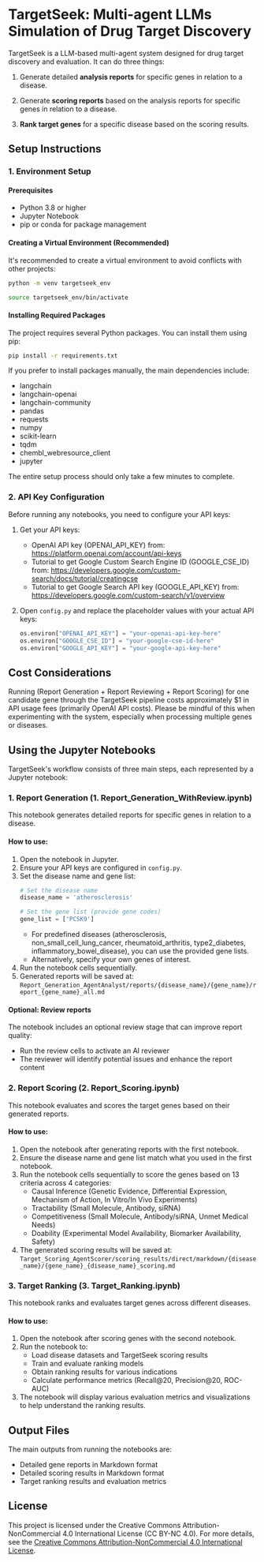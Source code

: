 # TargetSeek: Multi-agent LLMs Simulation of Drug Target Discovery

TargetSeek is a LLM-based multi-agent system designed for drug target discovery and evaluation.
It can do three things:

1. Generate detailed **analysis reports** for specific genes in relation to a disease.

2. Generate **scoring reports** based on the analysis reports for specific genes in relation to a disease.

3. **Rank target genes** for a specific disease based on the scoring results.

## Setup Instructions

### 1. Environment Setup

#### Prerequisites
- Python 3.8 or higher
- Jupyter Notebook
- pip or conda for package management


#### Creating a Virtual Environment (Recommended)
It's recommended to create a virtual environment to avoid conflicts with other projects:
```bash
python -m venv targetseek_env
```

```bash
source targetseek_env/bin/activate
```

#### Installing Required Packages
The project requires several Python packages. You can install them using pip:
```bash
pip install -r requirements.txt
```

If you prefer to install packages manually, the main dependencies include:
- langchain
- langchain-openai
- langchain-community
- pandas
- requests
- numpy
- scikit-learn
- tqdm
- chembl_webresource_client
- jupyter

The entire setup process should only take a few minutes to complete.

### 2. API Key Configuration

Before running any notebooks, you need to configure your API keys:

1. Get your API keys:
   - OpenAI API key (OPENAI_API_KEY) from: https://platform.openai.com/account/api-keys
   - Tutorial to get Google Custom Search Engine ID (GOOGLE_CSE_ID) from: https://developers.google.com/custom-search/docs/tutorial/creatingcse
   - Tutorial to get Google Search API key (GOOGLE_API_KEY) from: https://developers.google.com/custom-search/v1/overview

2. Open `config.py` and replace the placeholder values with your actual API keys:
   ```python
   os.environ["OPENAI_API_KEY"] = "your-openai-api-key-here"
   os.environ["GOOGLE_CSE_ID"] = "your-google-cse-id-here"
   os.environ["GOOGLE_API_KEY"] = "your-google-api-key-here"
   ```

## Cost Considerations

Running (Report Generation + Report Reviewing + Report Scoring) for one candidate gene through the TargetSeek pipeline costs approximately $1 in API usage fees (primarily OpenAI API costs). Please be mindful of this when experimenting with the system, especially when processing multiple genes or diseases.

## Using the Jupyter Notebooks

TargetSeek's workflow consists of three main steps, each represented by a Jupyter notebook:

### 1. Report Generation (1. Report_Generation_WithReview.ipynb)

This notebook generates detailed reports for specific genes in relation to a disease.

#### How to use:
1. Open the notebook in Jupyter.
2. Ensure your API keys are configured in `config.py`.
3. Set the disease name and gene list:
   ```python
   # Set the disease name
   disease_name = 'atherosclerosis'
   
   # Set the gene list (provide gene codes)
   gene_list = ['PCSK9']
   ```
   - For predefined diseases (atherosclerosis, non_small_cell_lung_cancer, rheumatoid_arthritis, type2_diabetes, inflammatory_bowel_disease), you can use the provided gene lists.
   - Alternatively, specify your own genes of interest.
4. Run the notebook cells sequentially.
5. Generated reports will be saved at:
   `Report_Generation_AgentAnalyst/reports/{disease_name}/{gene_name}/report_{gene_name}_all.md`

#### Optional: Review reports
The notebook includes an optional review stage that can improve report quality:
- Run the review cells to activate an AI reviewer
- The reviewer will identify potential issues and enhance the report content

### 2. Report Scoring (2. Report_Scoring.ipynb)

This notebook evaluates and scores the target genes based on their generated reports.

#### How to use:
1. Open the notebook after generating reports with the first notebook.
2. Ensure the disease name and gene list match what you used in the first notebook.
3. Run the notebook cells sequentially to score the genes based on 13 criteria across 4 categories:
   - Causal Inference (Genetic Evidence, Differential Expression, Mechanism of Action, In Vitro/In Vivo Experiments)
   - Tractability (Small Molecule, Antibody, siRNA)
   - Competitiveness (Small Molecule, Antibody/siRNA, Unmet Medical Needs)
   - Doability (Experimental Model Availability, Biomarker Availability, Safety)
4. The generated scoring results will be saved at:
   `Target_Scoring_AgentScorer/scoring_results/direct/markdown/{disease_name}/{gene_name}_{disease_name}_scoring.md`

### 3. Target Ranking (3. Target_Ranking.ipynb)

This notebook ranks and evaluates target genes across different diseases.

#### How to use:
1. Open the notebook after scoring genes with the second notebook.
2. Run the notebook to:
   - Load disease datasets and TargetSeek scoring results
   - Train and evaluate ranking models
   - Obtain ranking results for various indications
   - Calculate performance metrics (Recall@20, Precision@20, ROC-AUC)
3. The notebook will display various evaluation metrics and visualizations to help understand the ranking results.

## Output Files

The main outputs from running the notebooks are:
- Detailed gene reports in Markdown format
- Detailed scoring results in Markdown format
- Target ranking results and evaluation metrics

## License

This project is licensed under the Creative Commons Attribution-NonCommercial 4.0 International License (CC BY-NC 4.0).
For more details, see the [Creative Commons Attribution-NonCommercial 4.0 International License](https://creativecommons.org/licenses/by-nc/4.0/).
